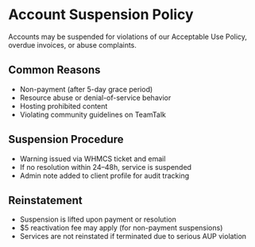 # Account Suspension Policy

Accounts may be suspended for violations of our Acceptable Use Policy, overdue invoices, or abuse complaints.

## Common Reasons

- Non-payment (after 5-day grace period)
- Resource abuse or denial-of-service behavior
- Hosting prohibited content
- Violating community guidelines on TeamTalk

## Suspension Procedure

- Warning issued via WHMCS ticket and email
- If no resolution within 24–48h, service is suspended
- Admin note added to client profile for audit tracking

## Reinstatement

- Suspension is lifted upon payment or resolution
- $5 reactivation fee may apply (for non-payment suspensions)
- Services are not reinstated if terminated due to serious AUP violation
